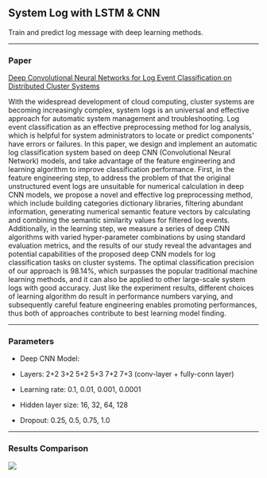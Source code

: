 ## System Log with LSTM & CNN

Train and predict log message with deep learning methods.

---

### Paper

[Deep Convolutional Neural Networks for Log Event Classification on Distributed Cluster Systems](https://ieeexplore.ieee.org/document/8622611)

With the widespread development of cloud computing, cluster systems are becoming increasingly complex, system logs is an universal and effective approach for automatic system management and troubleshooting. Log event classification as an effective preprocessing method for log analysis, which is helpful for system administrators to locate or predict components' have errors or failures. In this paper, we design and implement an automatic log classification system based on deep CNN (Convolutional Neural Network) models, and take advantage of the feature engineering and learning algorithm to improve classification performance. First, in the feature engineering step, to address the problem of that the original unstructured event logs are unsuitable for numerical calculation in deep CNN models, we propose a novel and effective log preprocessing method, which include building categories dictionary libraries, filtering abundant information, generating numerical semantic feature vectors by calculating and combining the semantic similarity values for filtered log events. Additionally, in the learning step, we measure a series of deep CNN algorithms with varied hyper-parameter combinations by using standard evaluation metrics, and the results of our study reveal the advantages and potential capabilities of the proposed deep CNN models for log classification tasks on cluster systems. The optimal classification precision of our approach is 98.14%, which surpasses the popular traditional machine learning methods, and it can also be applied to other large-scale system logs with good accuracy. Just like the experiment results, different choices of learning algorithm do result in performance numbers varying, and subsequently careful feature engineering enables promoting performances, thus both of approaches contribute to best learning model finding.

---

### Parameters

- Deep CNN Model:

- Layers: 2+2 3+2 5+2 5+3 7+2 7+3 (conv-layer + fully-conn layer)

- Learning rate: 0.1, 0.01, 0.001, 0.0001

- Hidden layer size: 16, 32, 64, 128

- Dropout: 0.25, 0.5, 0.75, 1.0

---

### Results Comparison 

![](https://raw.githubusercontent.com/steven-cheng-com/system_log_lstm_cnn/master/code/lstm_cnn/figure/figure6.png)

